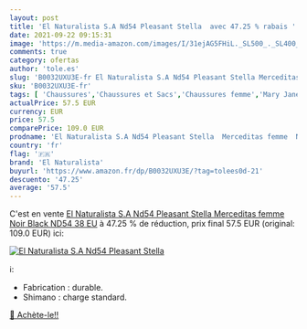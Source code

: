 ```yaml
---
layout: post
title: 'El Naturalista S.A Nd54 Pleasant Stella  avec 47.25 % rabais '
date: 2021-09-22 09:15:31
image: 'https://m.media-amazon.com/images/I/31ejAG5FHiL._SL500_._SL400_.jpg'
comments: true
category: ofertas
author: 'tole.es'
slug: 'B0032UXU3E-fr El Naturalista S.A Nd54 Pleasant Stella Merceditas femme...'
sku: 'B0032UXU3E-fr'
tags: [ 'Chaussures','Chaussures et Sacs','Chaussures femme','Mary Janes femme','el naturalista', ]
actualPrice: 57.5 EUR
currency: EUR
price: 57.5
comparePrice: 109.0 EUR
prodname: 'El Naturalista S.A Nd54 Pleasant Stella  Merceditas femme  Noir  Black ND54   38 EU'
country: 'fr'
flag: '🇫🇷'
brand: 'El Naturalista'
buyurl: 'https://www.amazon.fr/dp/B0032UXU3E/?tag=tolees0d-21'
descuento: '47.25'
average: '57.5'
---
```


C'est en vente [El Naturalista S.A Nd54 Pleasant Stella  Merceditas femme  Noir  Black ND54   38 EU](https://www.amazon.fr/dp/B0032UXU3E/?tag=tolees0d-21)  à  47.25 % de réduction, prix final  57.5 EUR (original: 109.0 EUR) ici:

[![El Naturalista S.A Nd54 Pleasant Stella ](https://m.media-amazon.com/images/I/31ejAG5FHiL._SL500_._SL400_.jpg)](https://www.amazon.fr/dp/B0032UXU3E/?tag=tolees0d-21)

ℹ️:

- Fabrication : durable.
- Shimano : charge standard.

[🛒 Achète-le!!](https://www.amazon.fr/dp/B0032UXU3E/?tag=tolees0d-21)

